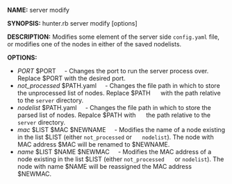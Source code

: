 **NAME:** 
server modify

**SYNOPSIS:**
hunter.rb server modify [options]

**DESCRIPTION:**
Modifies some element of the server side `config.yaml` file, or modifies one of the nodes in
either of the saved nodelists.

**OPTIONS:**
- *PORT* $PORT
&nbsp;&nbsp;&nbsp;&nbsp;- Changes the port to run the server process over. Replace $PORT with the desired port.
- *not_processed* $PATH.yaml
&nbsp;&nbsp;&nbsp;&nbsp;- Changes the file path in which to store the unprocessed list of nodes. Replace $PATH
&nbsp;&nbsp;&nbsp;&nbsp;  with the path relative to the `server` directory.
- *nodelist* $PATH.yaml
&nbsp;&nbsp;&nbsp;&nbsp;- Changes the file path in which to store the parsed list of nodes. Repalce $PATH with
&nbsp;&nbsp;&nbsp;&nbsp;  the path relative to the `server` directory.
- *mac* $LIST $MAC $NEWNAME
&nbsp;&nbsp;&nbsp;&nbsp;- Modifies the name of a node existing in the list $LIST (either `not_processed` or
&nbsp;&nbsp;&nbsp;&nbsp;  `nodelist`). The node with MAC address $MAC will be renamed to $NEWNAME.
- *name* $LIST $NAME $NEWMAC
&nbsp;&nbsp;&nbsp;&nbsp;- Modifies the MAC address of a node existing in the list $LIST (either `not_processed`
&nbsp;&nbsp;&nbsp;&nbsp;  or `nodelist`). The node with name $NAME will be reassigned the MAC address $NEWMAC.
